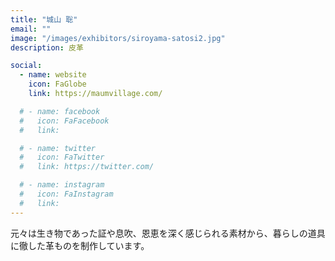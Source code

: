 ```yaml
---
title: "城山 聡"
email: ""
image: "/images/exhibitors/siroyama-satosi2.jpg"
description: 皮革

social:
  - name: website
    icon: FaGlobe
    link: https://maumvillage.com/

  # - name: facebook
  #   icon: FaFacebook
  #   link: 

  # - name: twitter
  #   icon: FaTwitter
  #   link: https://twitter.com/

  # - name: instagram
  #   icon: FaInstagram
  #   link: 
---
```


元々は生き物であった証や息吹、恩恵を深く感じられる素材から、暮らしの道具に徹した革ものを制作しています。
